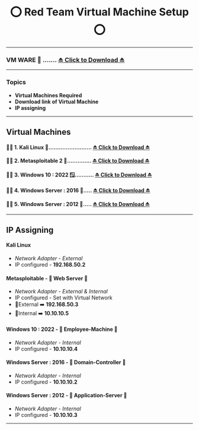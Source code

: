 <h1 align="center"> ⭕ Red Team Virtual Machine Setup ⭕ </h1>

---
### VM WARE 👑 ....... [ ⏏️ Click to Download ⏏️ ](https://www.vmware.com/products/desktop-hypervisor/workstation-and-fusion)
---
### Topics

 - **Virtual Machines Required**
 - **Download link of Virtual Machine**
 - **IP assigning**

---
## Virtual Machines

#### 🧑‍💻 1. Kali Linux 🎩......................... [ ⏏️ Click to Download ⏏️ ](https://cdimage.kali.org/kali-2025.3/kali-linux-2025.3-installer-amd64.iso)
#### 🧑‍💻 2. Metasploitable 2 📼.............. [ ⏏️ Click to Download ⏏️ ](https://sourceforge.net/projects/metasploitable/)
#### 🧑‍💻 3. Windows 10 : 2022 🪟........... [ ⏏️ Click to Download ⏏️ ](https://www.microsoft.com/en-in/software-download/windows10)
#### 🧑‍💻 4. Windows Server : 2016 🏢..... [ ⏏️ Click to Download ⏏️ ](https://www.microsoft.com/en-us/evalcenter/download-windows-server-2016)
#### 🧑‍💻 5. Windows Server : 2012 🌆..... [ ⏏️ Click to Download ⏏️ ](https://www.microsoft.com/en-us/evalcenter/download-windows-server-2012-r2)

---
## IP Assigning

#### Kali Linux 
- *Network Adapter - External*
- IP configured - **192.168.50.2**

#### Metasploitable - 🎪 Web Server 🎪
- *Network Adapter - External & Internal*
- IP configured - Set with Virtual Network
- 📡External ➡️ **192.168.50.3**
- 📡Internal ➡️ **10.10.10.5**
  
#### Windows 10 : 2022 - 🎪 Employee-Machine 🎪
- *Network Adapter - Internal*
- IP configured - **10.10.10.4**
  
#### Windows Server : 2016 - 🎪 Domain-Controller 🎪
- *Network Adapter - Internal*
- IP configured - **10.10.10.2**

#### Windows Server : 2012 - 🎪 Application-Server 🎪
- *Network Adapter - Internal*
- IP configured - **10.10.10.3**

---
